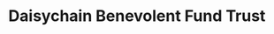 ---
title: "Daisychain Benevolent Fund Trust"
url: /derby/daisychain-benevolent-fund-trust/
shop: charity
---